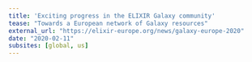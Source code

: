```yaml
---
title: 'Exciting progress in the ELIXIR Galaxy community'
tease: "Towards a European network of Galaxy resources"
external_url: "https://elixir-europe.org/news/galaxy-europe-2020"
date: "2020-02-11"
subsites: [global, us]
---
```

